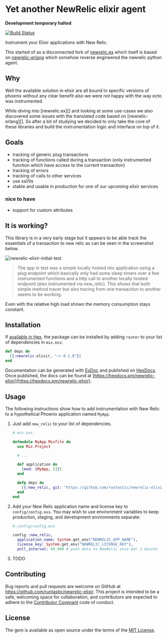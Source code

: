 # Yet another NewRelic elixir agent

**Development temporary halted**

[![Build Status](https://travis-ci.org/runtastic/newrelic-elixir.svg?branch=master)](https://travis-ci.org/runtastic/newrelic-elixir)

Instrument your Elixir applications with New Relic.

This started of as a disconnected fork
of [newrelic.ex](https://github.com/romul/newrelic.ex) which itself is based
on [newrelic-erlang](https://github.com/wooga/newrelic-erlang) which somehow
reverse engineered the newrelic python agent.

## Why

Well the available solution in elixir are all bound to specific versions of
phoenix without any clear benefit also we were not happy with the way ecto was
instrumented.

While diving into [newrelic.ex][] and looking at some use-cases we also
discovered some issues with the translated code based on [newrelic-erlang][]. So
after a bit of studying we decided to only take the core of these libraries and
build the instrumentation logic and interface on top of it.

## Goals

- tracking of generic plug transactions
- tracking of functions called during a transaction (only instrumented function
  which have access to the current transaction)
- tracking of errors
- tracking of calls to other services
- use ssl/tls
- stable and usable in production for one of our upcoming elixir services

### nice to have

- support for custom attributes

## It is working?

This library is in a very early stage but it appears to be able track the
essentials of a transaction to new relic as can be seen in the screenshot below.

![newrelic-elixir-initial-test](https://cloud.githubusercontent.com/assets/172702/23795528/6cd875fc-0596-11e7-9b95-50205b728601.png)

> The app in test was a simple locally hosted mix application using a plug
> endpoint which basically only had some sleep timers over a few instrumented
> functions and a http call to another locally hosted endpoint (also instrumented
> via new_relic). This shows that both simple method tracer but also tracing from
> one transaction to another seems to be working.

Even with the relative high load shown the memory consumption stays constant.

## Installation

If [available in Hex](https://hex.pm/docs/publish), the package can be installed
by adding `router` to your list of dependencies in `mix.exs`:

```elixir
def deps do
  [{:newrelic-elixir, "~> 0.1.0"}]
end
```

Documentation can be generated with [ExDoc](https://github.com/elixir-lang/ex_doc)
and published on [HexDocs](https://hexdocs.pm). Once published, the docs can
be found at [https://hexdocs.pm/newrelic-elixir](https://hexdocs.pm/newrelic-elixir).

## Usage

The following instructions show how to add instrumentation with New Relic to a hypothetical
Phoenix application named `MyApp`.

1.  Just add `new_relic` to your list of dependencies.

    ```elixir
    # mix.exs

    defmodule MyApp.Mixfile do
      use Mix.Project

      # ...

      def application do
        [mod: {MyApp, []}]
      end

      defp deps do
        [{:new_relic, git: "https://github.com/runtastic/newrelic-elixir", branch: "master"}]
      end
    end
    ```

2.  Add your New Relic application name and license key to `config/config.exs`. You may wish to use
    environment variables to keep production, staging, and development environments separate:

    ```elixir
    # config/config.exs

    config :new_relic,
      application_name: System.get_env("NEWRELIC_APP_NAME"),
      license_key: System.get_env("NEWRELIC_LICENSE_KEY"),
      poll_interval: 60_000 # push data to NewRelic once per 1 minute
    ```


3. TODO

## Contributing
Bug reports and pull requests are welcome on GitHub at
https://github.com/runtastic/newrelic-elixir. This project is intended to be a
safe, welcoming space for collaboration, and contributors are expected to adhere
to the [Contributor Covenant](http://contributor-covenant.org) code of conduct.

## License

The gem is available as open source under the terms of
the [MIT License](http://opensource.org/licenses/MIT).
